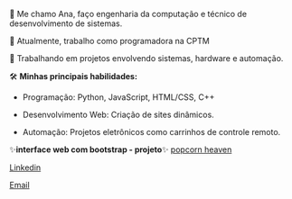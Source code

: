👋 Me chamo Ana, faço engenharia da computação e técnico de desenvolvimento de sistemas.

👀 Atualmente, trabalho como programadora na CPTM 

🔧 Trabalhando em projetos envolvendo sistemas, hardware e automação.

  
🛠️ **Minhas principais habilidades:**

- Programação: Python, JavaScript, HTML/CSS, C++

- Desenvolvimento Web: Criação de sites dinâmicos.

- Automação: Projetos eletrônicos como carrinhos de controle remoto.

✨**interface web com bootstrap - projeto**✨
[popcorn heaven](anasant3s.github.io/site-teste1/)


[Linkedin](https://www.linkedin.com/in/anacsdp777/)

[Email](annasantos4530@gmail.com)


<!---
anasant3s/anasant3s is a ✨ special ✨ repository because its `README.md` (this file) appears on your GitHub profile.
You can click the Preview link to take a look at your changes.
--->
